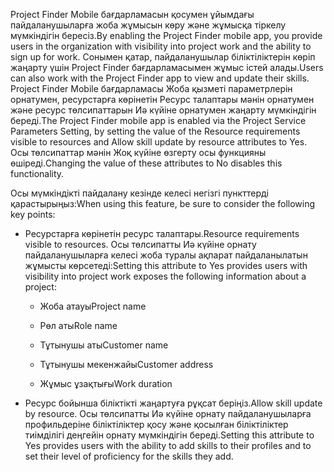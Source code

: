 <span data-ttu-id="e2d30-101">Project Finder Mobile бағдарламасын қосумен ұйымдағы пайдаланушыларға жоба жұмысын көру және жұмысқа тіркелу мүмкіндігін бересіз.</span><span class="sxs-lookup"><span data-stu-id="e2d30-101">By enabling the Project Finder mobile app, you provide users in the organization with visibility into project work and the ability to sign up for work.</span></span> <span data-ttu-id="e2d30-102">Сонымен қатар, пайдаланушылар біліктіліктерін көріп жаңарту үшін Project Finder бағдарламасымен жұмыс істей алады.</span><span class="sxs-lookup"><span data-stu-id="e2d30-102">Users can also work with the Project Finder app to view and update their skills.</span></span> <span data-ttu-id="e2d30-103">Project Finder Mobile бағдарламасы Жоба қызметі параметрлерін орнатумен, ресурстарға көрінетін Ресурс талаптары мәнін орнатумен және ресурс төлсипаттарын Иә күйіне орнатумен жаңарту мүмкіндігін береді.</span><span class="sxs-lookup"><span data-stu-id="e2d30-103">The Project Finder mobile app is enabled via the Project Service Parameters Setting, by setting the value of the Resource requirements visible to resources and Allow skill update by resource attributes to Yes.</span></span> <span data-ttu-id="e2d30-104">Осы төлсипаттар мәнін Жоқ күйіне өзгерту осы функцияны өшіреді.</span><span class="sxs-lookup"><span data-stu-id="e2d30-104">Changing the value of these attributes to No disables this functionality.</span></span>  
  
 <span data-ttu-id="e2d30-105">Осы мүмкіндікті пайдалану кезінде келесі негізгі пункттерді қарастырыңыз:</span><span class="sxs-lookup"><span data-stu-id="e2d30-105">When using this feature, be sure to consider the following key points:</span></span>  
  
-   <span data-ttu-id="e2d30-106">Ресурстарға көрінетін ресурс талаптары.</span><span class="sxs-lookup"><span data-stu-id="e2d30-106">Resource requirements visible to resources.</span></span> <span data-ttu-id="e2d30-107">Осы төлсипатты Иә күйіне орнату пайдаланушыларға келесі жоба туралы ақпарат пайдаланылатын жұмысты көрсетеді:</span><span class="sxs-lookup"><span data-stu-id="e2d30-107">Setting this attribute to Yes provides users with visibility into project work exposes the following information about a project:</span></span>  
  
    -   <span data-ttu-id="e2d30-108">Жоба атауы</span><span class="sxs-lookup"><span data-stu-id="e2d30-108">Project name</span></span>  
  
    -   <span data-ttu-id="e2d30-109">Рөл аты</span><span class="sxs-lookup"><span data-stu-id="e2d30-109">Role name</span></span>  
  
    -   <span data-ttu-id="e2d30-110">Тұтынушы аты</span><span class="sxs-lookup"><span data-stu-id="e2d30-110">Customer name</span></span>  
  
    -   <span data-ttu-id="e2d30-111">Тұтынушы мекенжайы</span><span class="sxs-lookup"><span data-stu-id="e2d30-111">Customer address</span></span>  
  
    -   <span data-ttu-id="e2d30-112">Жұмыс ұзақтығы</span><span class="sxs-lookup"><span data-stu-id="e2d30-112">Work duration</span></span>  
  
-   <span data-ttu-id="e2d30-113">Ресурс бойынша біліктікті жаңартуға рұқсат беріңіз.</span><span class="sxs-lookup"><span data-stu-id="e2d30-113">Allow skill update by resource.</span></span> <span data-ttu-id="e2d30-114">Осы төлсипатты Иә күйіне орнату пайдаланушыларға профильдеріне біліктіліктер қосу және қосылған біліктіліктер тиімділігі деңгейін орнату мүмкіндігін береді.</span><span class="sxs-lookup"><span data-stu-id="e2d30-114">Setting this attribute to Yes provides users with the ability to add skills to their profiles and to set their level of proficiency for the skills they add.</span></span>